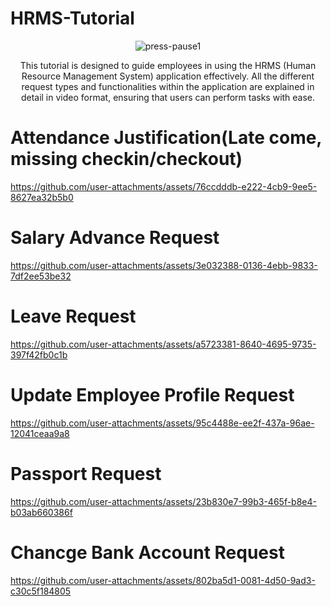 # HRMS-Tutorial
<div align="center">
  
![press-pause1](https://github.com/user-attachments/assets/5d3c2834-83e8-4276-aabb-154542c66895)

  This tutorial is designed to guide employees in using the HRMS (Human Resource Management System) application effectively. All the different request types and functionalities within the application are explained in detail in video format, ensuring that users can perform tasks with ease.
</div>

# Attendance Justification(Late come, missing checkin/checkout)

https://github.com/user-attachments/assets/76ccdddb-e222-4cb9-9ee5-8627ea32b5b0

# Salary Advance Request


https://github.com/user-attachments/assets/3e032388-0136-4ebb-9833-7df2ee53be32



# Leave Request



https://github.com/user-attachments/assets/a5723381-8640-4695-9735-397f42fb0c1b



# Update Employee Profile Request



https://github.com/user-attachments/assets/95c4488e-ee2f-437a-96ae-12041ceaa9a8

# Passport Request


https://github.com/user-attachments/assets/23b830e7-99b3-465f-b8e4-b03ab660386f

# Chancge Bank Account Request



https://github.com/user-attachments/assets/802ba5d1-0081-4d50-9ad3-c30c5f184805







